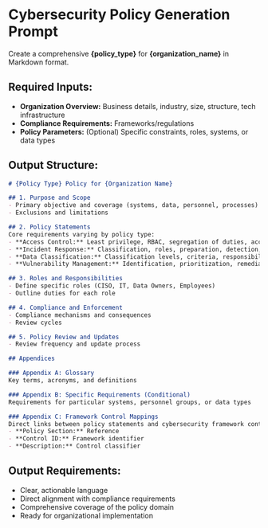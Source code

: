 # Cybersecurity Policy Generation Prompt

Create a comprehensive **{policy_type}** for **{organization_name}** in Markdown format.

## Required Inputs:
- **Organization Overview:** Business details, industry, size, structure, tech infrastructure
- **Compliance Requirements:** Frameworks/regulations
- **Policy Parameters:** (Optional) Specific constraints, roles, systems, or data types

## Output Structure:

```markdown
# {Policy Type} Policy for {Organization Name}

## 1. Purpose and Scope
- Primary objective and coverage (systems, data, personnel, processes)
- Exclusions and limitations

## 2. Policy Statements
Core requirements varying by policy type:
- **Access Control:** Least privilege, RBAC, segregation of duties, account management, MFA, access reviews
- **Incident Response:** Classification, roles, preparation, detection, containment, recovery, communication
- **Data Classification:** Classification levels, criteria, responsibilities, handling requirements
- **Vulnerability Management:** Identification, prioritization, remediation, reporting, exceptions

## 3. Roles and Responsibilities
- Define specific roles (CISO, IT, Data Owners, Employees)
- Outline duties for each role

## 4. Compliance and Enforcement
- Compliance mechanisms and consequences
- Review cycles

## 5. Policy Review and Updates
- Review frequency and update process

## Appendices

### Appendix A: Glossary
Key terms, acronyms, and definitions

### Appendix B: Specific Requirements (Conditional)
Requirements for particular systems, personnel groups, or data types

### Appendix C: Framework Control Mappings
Direct links between policy statements and cybersecurity framework controls:
- **Policy Section:** Reference
- **Control ID:** Framework identifier
- **Description:** Control classifier
```

## Output Requirements:
- Clear, actionable language
- Direct alignment with compliance requirements
- Comprehensive coverage of the policy domain
- Ready for organizational implementation